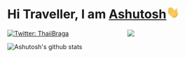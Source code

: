 <h1>Hi Traveller, I am <a href="https://ashutoshhathidara.com/">Ashutosh</a><img src="https://raw.githubusercontent.com/ABSphreak/ABSphreak/master/gifs/Hi.gif" width="30px"></h1>
<img align='right' src="https://github.com/ashutosh1919/ashutosh1919/blob/master/my_image.jpeg" width="230">

[![Twitter: ThaiiBraga](https://img.shields.io/twitter/follow/ashutosh_1919?style=social)](https://twitter.com/ashutosh_1919)

![Ashutosh's github stats](https://github-readme-stats.vercel.app/api?username=ashutosh1919&show_icons=true)
